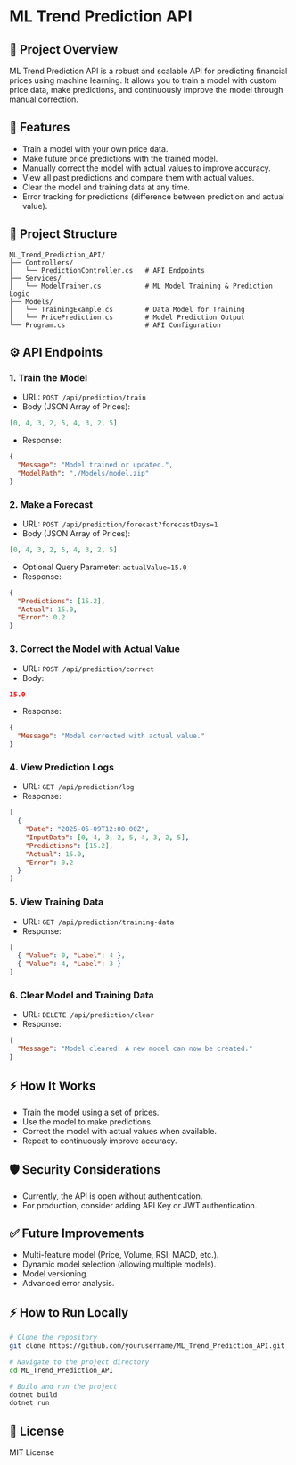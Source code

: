 # ML Trend Prediction API

## 📌 Project Overview
ML Trend Prediction API is a robust and scalable API for predicting financial prices using machine learning. It allows you to train a model with custom price data, make predictions, and continuously improve the model through manual correction.

## 🚀 Features
- Train a model with your own price data.
- Make future price predictions with the trained model.
- Manually correct the model with actual values to improve accuracy.
- View all past predictions and compare them with actual values.
- Clear the model and training data at any time.
- Error tracking for predictions (difference between prediction and actual value).

## 📂 Project Structure
```
ML_Trend_Prediction_API/
├── Controllers/
│   └── PredictionController.cs   # API Endpoints
├── Services/
│   └── ModelTrainer.cs           # ML Model Training & Prediction Logic
├── Models/
│   └── TrainingExample.cs        # Data Model for Training
│   └── PricePrediction.cs        # Model Prediction Output
└── Program.cs                    # API Configuration
```

## ⚙️ API Endpoints
### 1. Train the Model
- URL: `POST /api/prediction/train`
- Body (JSON Array of Prices):
```json
[0, 4, 3, 2, 5, 4, 3, 2, 5]
```
- Response:
```json
{
  "Message": "Model trained or updated.",
  "ModelPath": "./Models/model.zip"
}
```

### 2. Make a Forecast
- URL: `POST /api/prediction/forecast?forecastDays=1`
- Body (JSON Array of Prices):
```json
[0, 4, 3, 2, 5, 4, 3, 2, 5]
```
- Optional Query Parameter: `actualValue=15.0`
- Response:
```json
{
  "Predictions": [15.2],
  "Actual": 15.0,
  "Error": 0.2
}
```

### 3. Correct the Model with Actual Value
- URL: `POST /api/prediction/correct`
- Body:
```json
15.0
```
- Response:
```json
{
  "Message": "Model corrected with actual value."
}
```

### 4. View Prediction Logs
- URL: `GET /api/prediction/log`
- Response:
```json
[
  {
    "Date": "2025-05-09T12:00:00Z",
    "InputData": [0, 4, 3, 2, 5, 4, 3, 2, 5],
    "Predictions": [15.2],
    "Actual": 15.0,
    "Error": 0.2
  }
]
```

### 5. View Training Data
- URL: `GET /api/prediction/training-data`
- Response:
```json
[
  { "Value": 0, "Label": 4 },
  { "Value": 4, "Label": 3 }
]
```

### 6. Clear Model and Training Data
- URL: `DELETE /api/prediction/clear`
- Response:
```json
{
  "Message": "Model cleared. A new model can now be created."
}
```

## ⚡ How It Works
- Train the model using a set of prices.
- Use the model to make predictions.
- Correct the model with actual values when available.
- Repeat to continuously improve accuracy.

## 🛡️ Security Considerations
- Currently, the API is open without authentication.
- For production, consider adding API Key or JWT authentication.

## ✅ Future Improvements
- Multi-feature model (Price, Volume, RSI, MACD, etc.).
- Dynamic model selection (allowing multiple models).
- Model versioning.
- Advanced error analysis.

## ⚡ How to Run Locally
```bash
# Clone the repository
git clone https://github.com/yourusername/ML_Trend_Prediction_API.git

# Navigate to the project directory
cd ML_Trend_Prediction_API

# Build and run the project
dotnet build
dotnet run
```

## 📌 License
MIT License
